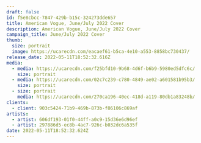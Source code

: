 ```yaml
---
draft: false
id: f5e8cbcc-7847-429b-b15c-324273dde657
title: American Vogue, June/July 2022 Cover
description: American Vogue, June/July 2022 Cover
campaign_title: June/July 2022 Cover
thumb:
  size: portrait
  image: https://ucarecdn.com/eacaef61-b5ca-4e10-a553-8858bc730437/
release_date: 2022-05-11T18:52:32.616Z
media:
  - media: https://ucarecdn.com/f25bfd10-9b68-4d6f-b6b9-5980ed5dfc6c/
    size: portrait
  - media: https://ucarecdn.com/02c7c239-c780-4849-ae02-a601581b95b3/
    size: portrait
  - size: portrait
    media: https://ucarecdn.com/270ca196-40ec-418d-a119-80db1a83248b/
clients:
  - client: 903c5424-71b9-469b-873b-f86106c869af
artists:
  - artist: 606df193-01f0-44ff-a0c9-15d36e6d96ef
  - artist: 297886d5-ec8b-4ac7-926c-b032dc6a535f
date: 2022-05-11T18:52:32.624Z
---
```

